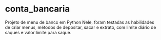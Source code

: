 # conta_bancaria
Projeto de menu de banco em Python
Nele, foram testadas as habilidades de criar menus, métodos de depositar, sacar e extrato, com limite diário de saques e valor limite para saque. 
